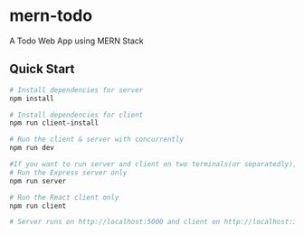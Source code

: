 # mern-todo
A Todo Web App using MERN Stack


## Quick Start

``` bash
# Install dependencies for server
npm install

# Install dependencies for client
npm run client-install

# Run the client & server with concurrently
npm run dev

#If you want to run server and client on two terminals(or separatedly), follow steps..
# Run the Express server only
npm run server

# Run the React client only
npm run client

# Server runs on http://localhost:5000 and client on http://localhost:3000
```
